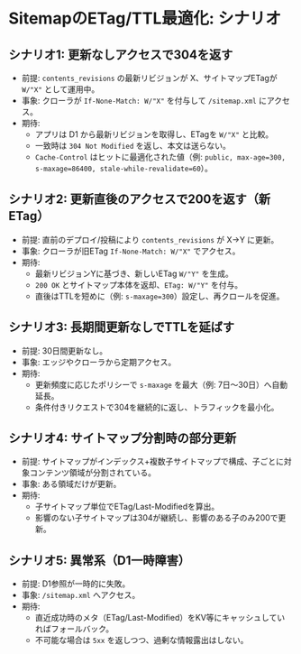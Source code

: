 # SitemapのETag/TTL最適化: シナリオ

## シナリオ1: 更新なしアクセスで304を返す
- 前提: `contents_revisions` の最新リビジョンが X、サイトマップETagが `W/"X"` として運用中。
- 事象: クローラが `If-None-Match: W/"X"` を付与して `/sitemap.xml` にアクセス。
- 期待:
  - アプリは D1 から最新リビジョンを取得し、ETagを `W/"X"` と比較。
  - 一致時は `304 Not Modified` を返し、本文は送らない。
  - `Cache-Control` はヒットに最適化された値（例: `public, max-age=300, s-maxage=86400, stale-while-revalidate=60`）。

## シナリオ2: 更新直後のアクセスで200を返す（新ETag）
- 前提: 直前のデプロイ/投稿により `contents_revisions` が X→Y に更新。
- 事象: クローラが旧ETag `If-None-Match: W/"X"` でアクセス。
- 期待:
  - 最新リビジョンYに基づき、新しいETag `W/"Y"` を生成。
  - `200 OK` とサイトマップ本体を返却、`ETag: W/"Y"` を付与。
  - 直後はTTLを短めに（例: `s-maxage=300`）設定し、再クロールを促進。

## シナリオ3: 長期間更新なしでTTLを延ばす
- 前提: 30日間更新なし。
- 事象: エッジやクローラから定期アクセス。
- 期待:
  - 更新頻度に応じたポリシーで `s-maxage` を最大（例: 7日〜30日）へ自動延長。
  - 条件付きリクエストで304を継続的に返し、トラフィックを最小化。

## シナリオ4: サイトマップ分割時の部分更新
- 前提: サイトマップがインデックス+複数子サイトマップで構成、子ごとに対象コンテンツ領域が分割されている。
- 事象: ある領域だけが更新。
- 期待:
  - 子サイトマップ単位でETag/Last-Modifiedを算出。
  - 影響のない子サイトマップは304が継続し、影響のある子のみ200で更新。

## シナリオ5: 異常系（D1一時障害）
- 前提: D1参照が一時的に失敗。
- 事象: `/sitemap.xml` へアクセス。
- 期待:
  - 直近成功時のメタ（ETag/Last-Modified）をKV等にキャッシュしていればフォールバック。
  - 不可能な場合は `5xx` を返しつつ、過剰な情報露出はしない。

